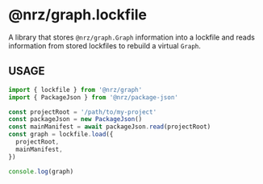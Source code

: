 # @nrz/graph.lockfile

A library that stores `@nrz/graph.Graph` information into a lockfile and
reads information from stored lockfiles to rebuild a virtual `Graph`.

## USAGE

```js
import { lockfile } from '@nrz/graph'
import { PackageJson } from '@nrz/package-json'

const projectRoot = '/path/to/my-project'
const packageJson = new PackageJson()
const mainManifest = await packageJson.read(projectRoot)
const graph = lockfile.load({
  projectRoot,
  mainManifest,
})

console.log(graph)
```
